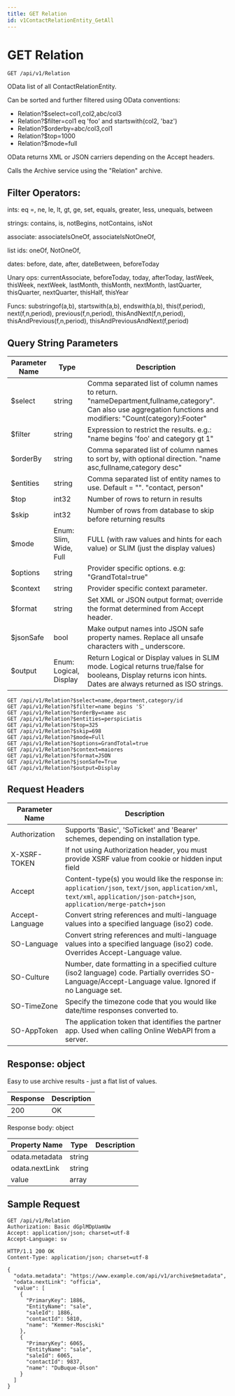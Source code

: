 ```yaml
---
title: GET Relation
id: v1ContactRelationEntity_GetAll
---
```


# GET Relation

```http
GET /api/v1/Relation
```

OData list of all ContactRelationEntity.

Can be sorted and further filtered using OData conventions:

* Relation?$select=col1,col2,abc/col3
* Relation?$filter=col1 eq 'foo' and startswith(col2, 'baz')
* Relation?$orderby=abc/col3,col1
* Relation?$top=1000
* Relation?$mode=full


OData returns XML or JSON carriers depending on the Accept headers.


Calls the Archive service using the "Relation" archive.


## Filter Operators: ##

ints: eq =, ne, le, lt, gt, ge, set, equals, greater, less, unequals, between

strings: contains, is, notBegins, notContains, isNot

associate: associateIsOneOf, associateIsNotOneOf,  

list ids: oneOf, NotOneOf, 

dates: before, date, after, dateBetween, beforeToday

Unary ops: currentAssociate, beforeToday, today, afterToday, lastWeek, thisWeek, nextWeek, lastMonth, thisMonth, nextMonth, lastQuarter, thisQuarter, nextQuarter, thisHalf, thisYear

Funcs: substringof(a,b), startswith(a,b), endswith(a,b), this(f,period), next(f,n,period), previous(f,n,period), thisAndNext(f,n,period), thisAndPrevious(f,n,period), thisAndPreviousAndNext(f,period)






## Query String Parameters

| Parameter Name | Type |  Description |
|----------------|------|--------------|
| $select | string |  Comma separated list of column names to return. "nameDepartment,fullname,category". Can also use aggregation functions and modifiers: "Count(category):Footer" |
| $filter | string |  Expression to restrict the results. e.g.: "name begins 'foo' and category gt 1" |
| $orderBy | string |  Comma separated list of column names to sort by, with optional direction. "name asc,fullname,category desc" |
| $entities | string |  Comma separated list of entity names to use. Default = "". "contact, person" |
| $top | int32 |  Number of rows to return in results |
| $skip | int32 |  Number of rows from database to skip before returning results |
| $mode | Enum: Slim, Wide, Full |  FULL (with raw values and hints for each value) or SLIM (just the display values) |
| $options | string |  Provider specific options. e.g: "GrandTotal=true" |
| $context | string |  Provider specific context parameter. |
| $format | string |  Set XML or JSON output format; override the format determined from Accept header. |
| $jsonSafe | bool |  Make output names into JSON safe property names. Replace all unsafe characters with _ underscore. |
| $output | Enum: Logical, Display |  Return Logical or Display values in SLIM mode. Logical returns true/false for booleans, Display returns icon hints. Dates are always returned as ISO strings. |

```http
GET /api/v1/Relation?$select=name,department,category/id
GET /api/v1/Relation?$filter=name begins 'S'
GET /api/v1/Relation?$orderBy=name asc
GET /api/v1/Relation?$entities=perspiciatis
GET /api/v1/Relation?$top=325
GET /api/v1/Relation?$skip=698
GET /api/v1/Relation?$mode=Full
GET /api/v1/Relation?$options=GrandTotal=true
GET /api/v1/Relation?$context=maiores
GET /api/v1/Relation?$format=JSON
GET /api/v1/Relation?$jsonSafe=True
GET /api/v1/Relation?$output=Display
```


## Request Headers

| Parameter Name | Description |
|----------------|-------------|
| Authorization  | Supports 'Basic', 'SoTicket' and 'Bearer' schemes, depending on installation type. |
| X-XSRF-TOKEN   | If not using Authorization header, you must provide XSRF value from cookie or hidden input field |
| Accept         | Content-type(s) you would like the response in: `application/json`, `text/json`, `application/xml`, `text/xml`, `application/json-patch+json`, `application/merge-patch+json` |
| Accept-Language | Convert string references and multi-language values into a specified language (iso2) code. |
| SO-Language | Convert string references and multi-language values into a specified language (iso2) code. Overrides Accept-Language value. |
| SO-Culture | Number, date formatting in a specified culture (iso2 language) code. Partially overrides SO-Language/Accept-Language value. Ignored if no Language set. |
| SO-TimeZone | Specify the timezone code that you would like date/time responses converted to. |
| SO-AppToken | The application token that identifies the partner app. Used when calling Online WebAPI from a server. |


## Response: object

Easy to use archive results - just a flat list of values.

| Response | Description |
|----------------|-------------|
| 200 | OK |

Response body: object

| Property Name | Type |  Description |
|----------------|------|--------------|
| odata.metadata | string |  |
| odata.nextLink | string |  |
| value | array |  |

## Sample Request

```http!
GET /api/v1/Relation
Authorization: Basic dGplMDpUamUw
Accept: application/json; charset=utf-8
Accept-Language: sv
```

```http_
HTTP/1.1 200 OK
Content-Type: application/json; charset=utf-8

{
  "odata.metadata": "https://www.example.com/api/v1/archive$metadata",
  "odata.nextLink": "officia",
  "value": [
    {
      "PrimaryKey": 1886,
      "EntityName": "sale",
      "saleId": 1886,
      "contactId": 5810,
      "name": "Kemmer-Mosciski"
    },
    {
      "PrimaryKey": 6065,
      "EntityName": "sale",
      "saleId": 6065,
      "contactId": 9837,
      "name": "DuBuque-Olson"
    }
  ]
}
```